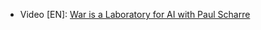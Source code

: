 - Video [EN]: [War is a Laboratory for AI with Paul Scharre](https://youtu.be/6C_Bw4eZxrE?si=NYPsgSsoXG8hwd8I)
